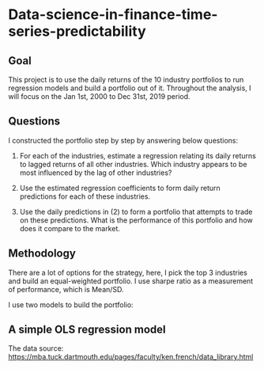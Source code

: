 # Data-science-in-finance-time-series-predictability
## Goal
This project is to use the daily returns of the 10 industry portfolios to run regression models and build a portfolio out of it.
Throughout the analysis, I will focus on the Jan 1st, 2000 to Dec 31st, 2019 period.
## Questions
I constructed the portfolio step by step by answering below questions:

1. For each of the industries, estimate a regression relating its daily returns to lagged returns of all other industries. Which industry appears to be most influenced by the lag of other industries?

2. Use the estimated regression coefficients to form daily return predictions for each of these industries.

3. Use the daily predictions in (2) to form a portfolio that attempts to trade on these predictions. What is the performance of this portfolio and how does it compare to the market. 
## Methodology
There are a lot of options for the strategy, here, I pick the top 3 industries and build an equal-weighted portfolio.
I use sharpe ratio as a measurement of performance, which is Mean/SD.

I use two models to build the portfolio:
## A simple OLS regression model


The data source:
https://mba.tuck.dartmouth.edu/pages/faculty/ken.french/data_library.html
